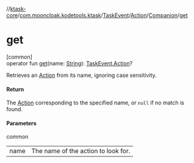 //[ktask-core](../../../../../index.md)/[com.mooncloak.kodetools.ktask](../../../index.md)/[TaskEvent](../../index.md)/[Action](../index.md)/[Companion](index.md)/[get](get.md)

# get

[common]\
operator fun [get](get.md)(name: [String](https://kotlinlang.org/api/core/kotlin-stdlib/kotlin/-string/index.html)): [TaskEvent.Action](../index.md)?

Retrieves an [Action](../index.md) from its name, ignoring case sensitivity.

#### Return

The [Action](../index.md) corresponding to the specified name, or `null` if no match is found.

#### Parameters

common

| | |
|---|---|
| name | The name of the action to look for. |
